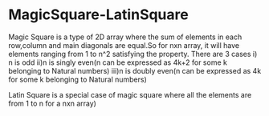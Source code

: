 # MagicSquare-LatinSquare
Magic Square is a type of 2D array where the sum of elements in each row,column and main diagonals are equal.So for nxn array, it will have elements ranging from 1 to n^2 satisfying the property. There are 3 cases
i) n is odd
ii)n is singly even(n can be expressed as 4k+2 for some k belonging to Natural numbers)
iii)n is doubly even(n can be expressed as 4k for some k belonging to Natural numbers)


Latin Square is a special case of magic square where all the elements are from 1 to n for a nxn array)
